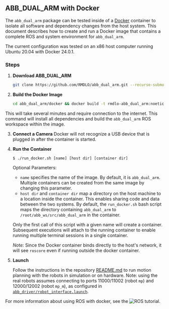 ## ABB_DUAL_ARM with Docker

The `abb_dual_arm` package can be tested inside of a [Docker](https://www.docker.com/) container to isolate all software and dependency changes from the host system. This document describes how to create and run a Docker image that contains a complete ROS and system environment for `abb_dual_arm`.

The current configuration was tested on an x86 host computer running Ubuntu 20.04 with Docker 24.0.1.

### Steps

1. **Download ABB_DUAL_ARM**
   ```bash
   git clone https://github.com/RMDLO/abb_dual_arm.git --recurse-submodules abb_dual_arm
   ```

2. **Build the Docker Image**
   ```bash
   cd abb_dual_arm/docker && docker build -t rmdlo-abb_dual_arm:noetic -f Dockerfile.noetic ..
   ```

This will take several minutes and require connection to the internet. This command will install all dependencies and build the `abb_dual_arm` ROS workspace within the image.

3. **Connect a Camera**
   Docker will not recognize a USB device that is plugged in after the container is started.

4. **Run the Container**
   ```
   $ ./run_docker.sh [name] [host dir] [container dir]
   ```
   Optional Parameters:
   - `name` specifies the name of the image. By default, it is `abb_dual_arm`. Multiple containers can be created from the same image by changing this parameter.
   - `host dir` and `container dir` map a directory on the host machine to a location inside the container. This enables sharing code and data between the two systems. By default, the `run_docker.sh` bash script maps the directory containing `abb_dual_arm` to `/root/abb_ws/src/abb_dual_arm` in the container.

    Only the first call of this script with a given name will create a container. Subsequent executions will attach to the running container to enable running multiple terminal sessions in a single container.

   *Note:* Since the Docker container binds directly to the host's network, it will see `roscore` even if running outside the docker container.

5. **Launch**

    Follow the instructions in the repository [README.md](https://github.com/RMDLO/abb_dual_arm) to run motion planning with the robots in simulation or on hardware. Note: using the real robots assumes connecting to ports 11000/11002 (robot `mp`) and 12000/12002 (robot `mp_m`), as configured in [`abb_driver/robot_interface.launch`](https://github.com/RMDLO/abb_dual_arm/blob/master/abb_driver/launch/robot_interface.launch).

For more information about using ROS with docker, see the ![ROS tutorial](http://wiki.ros.org/docker/Tutorials/Docker).